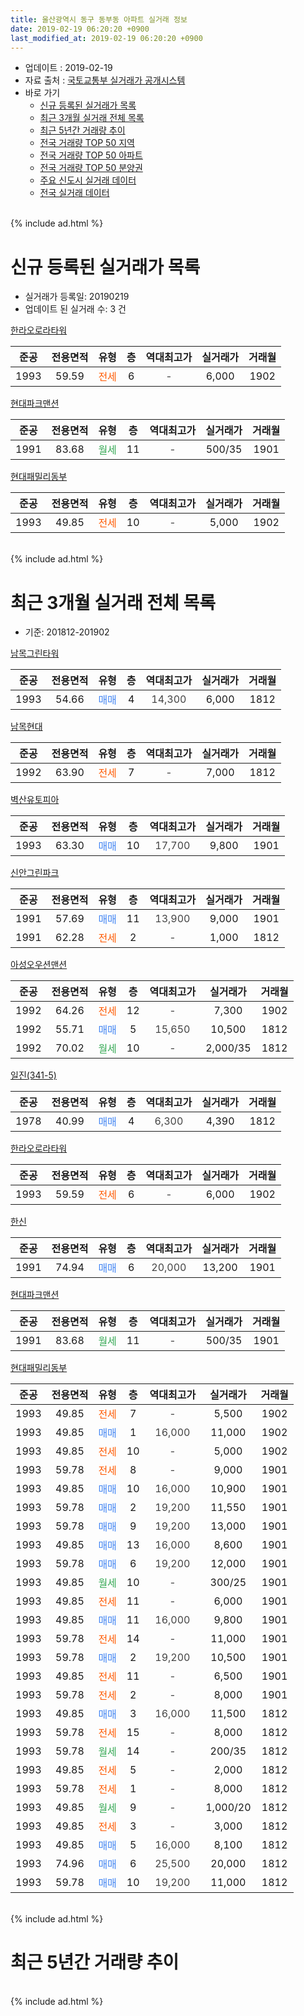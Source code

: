 ```yaml
---
title: 울산광역시 동구 동부동 아파트 실거래 정보
date: 2019-02-19 06:20:20 +0900
last_modified_at: 2019-02-19 06:20:20 +0900
---
```


* 업데이트 : 2019-02-19
* 자료 출처 : [국토교통부 실거래가 공개시스템](http://rt.molit.go.kr)
* 바로 가기
    * [신규 등록된 실거래가 목록](#신규-등록된-실거래가-목록)
    * [최근 3개월 실거래 전체 목록](#최근-3개월-실거래-전체-목록)
    * [최근 5년간 거래량 추이](#최근-5년간-거래량-추이)
    * [전국 거래량 TOP 50 지역](https://inasie.github.io/apt-trade-info/최근-3개월-전국에서-가장-거래가-많이-발생한-지역)
    * [전국 거래량 TOP 50 아파트](https://inasie.github.io/apt-trade-info/최근-3개월-전국에서-가장-거래가-많이-발생한-아파트)
    * [전국 거래량 TOP 50 분양권](https://inasie.github.io/apt-trade-info/최근-3개월-전국에서-가장-거래가-많이-발생한-분양권)
    * [주요 신도시 실거래 데이터](https://inasie.github.io/apt-trade-info/주요-신도시)
    * [전국 실거래 데이터](https://inasie.github.io/apt-trade-info/전국)
<br>
{% include ad.html %}
<br>

# 신규 등록된 실거래가 목록
* 실거래가 등록일: 20190219
* 업데이트 된 실거래 수: 3 건


[한라오로라타워](https://search.naver.com/search.naver?query=%EC%9A%B8%EC%82%B0%EA%B4%91%EC%97%AD%EC%8B%9C+%EB%8F%99%EA%B5%AC+%EB%8F%99%EB%B6%80%EB%8F%99+%ED%95%9C%EB%9D%BC%EC%98%A4%EB%A1%9C%EB%9D%BC%ED%83%80%EC%9B%8C)

|준공|전용면적|유형|층|역대최고가|실거래가|거래월|
|:---:|:---:|:---:|:---:|:---:|:---:|:---:|
|1993|59.59|<span style="color:#ff5a00">전세</span>|6|<span style="color:#444444">-</span>|6,000|1902|

[현대파크맨션](https://search.naver.com/search.naver?query=%EC%9A%B8%EC%82%B0%EA%B4%91%EC%97%AD%EC%8B%9C+%EB%8F%99%EA%B5%AC+%EB%8F%99%EB%B6%80%EB%8F%99+%ED%98%84%EB%8C%80%ED%8C%8C%ED%81%AC%EB%A7%A8%EC%85%98)

|준공|전용면적|유형|층|역대최고가|실거래가|거래월|
|:---:|:---:|:---:|:---:|:---:|:---:|:---:|
|1991|83.68|<span style="color:#34a853">월세</span>|11|<span style="color:#444444">-</span>|500/35|1901|

[현대패밀리동부](https://search.naver.com/search.naver?query=%EC%9A%B8%EC%82%B0%EA%B4%91%EC%97%AD%EC%8B%9C+%EB%8F%99%EA%B5%AC+%EB%8F%99%EB%B6%80%EB%8F%99+%ED%98%84%EB%8C%80%ED%8C%A8%EB%B0%80%EB%A6%AC%EB%8F%99%EB%B6%80)

|준공|전용면적|유형|층|역대최고가|실거래가|거래월|
|:---:|:---:|:---:|:---:|:---:|:---:|:---:|
|1993|49.85|<span style="color:#ff5a00">전세</span>|10|<span style="color:#444444">-</span>|5,000|1902|


<br>
{% include ad.html %}
<br>

# 최근 3개월 실거래 전체 목록
* 기준: 201812-201902


[남목그린타워](https://search.naver.com/search.naver?query=%EC%9A%B8%EC%82%B0%EA%B4%91%EC%97%AD%EC%8B%9C+%EB%8F%99%EA%B5%AC+%EB%8F%99%EB%B6%80%EB%8F%99+%EB%82%A8%EB%AA%A9%EA%B7%B8%EB%A6%B0%ED%83%80%EC%9B%8C)

|준공|전용면적|유형|층|역대최고가|실거래가|거래월|
|:---:|:---:|:---:|:---:|:---:|:---:|:---:|
|1993|54.66|<span style="color:#4285f3">매매</span>|4|<span style="color:#444444">14,300</span>|6,000|1812|

[남목현대](https://search.naver.com/search.naver?query=%EC%9A%B8%EC%82%B0%EA%B4%91%EC%97%AD%EC%8B%9C+%EB%8F%99%EA%B5%AC+%EB%8F%99%EB%B6%80%EB%8F%99+%EB%82%A8%EB%AA%A9%ED%98%84%EB%8C%80)

|준공|전용면적|유형|층|역대최고가|실거래가|거래월|
|:---:|:---:|:---:|:---:|:---:|:---:|:---:|
|1992|63.90|<span style="color:#ff5a00">전세</span>|7|<span style="color:#444444">-</span>|7,000|1812|

[벽산유토피아](https://search.naver.com/search.naver?query=%EC%9A%B8%EC%82%B0%EA%B4%91%EC%97%AD%EC%8B%9C+%EB%8F%99%EA%B5%AC+%EB%8F%99%EB%B6%80%EB%8F%99+%EB%B2%BD%EC%82%B0%EC%9C%A0%ED%86%A0%ED%94%BC%EC%95%84)

|준공|전용면적|유형|층|역대최고가|실거래가|거래월|
|:---:|:---:|:---:|:---:|:---:|:---:|:---:|
|1993|63.30|<span style="color:#4285f3">매매</span>|10|<span style="color:#444444">17,700</span>|9,800|1901|

[신안그린파크](https://search.naver.com/search.naver?query=%EC%9A%B8%EC%82%B0%EA%B4%91%EC%97%AD%EC%8B%9C+%EB%8F%99%EA%B5%AC+%EB%8F%99%EB%B6%80%EB%8F%99+%EC%8B%A0%EC%95%88%EA%B7%B8%EB%A6%B0%ED%8C%8C%ED%81%AC)

|준공|전용면적|유형|층|역대최고가|실거래가|거래월|
|:---:|:---:|:---:|:---:|:---:|:---:|:---:|
|1991|57.69|<span style="color:#4285f3">매매</span>|11|<span style="color:#444444">13,900</span>|9,000|1901|
|1991|62.28|<span style="color:#ff5a00">전세</span>|2|<span style="color:#444444">-</span>|1,000|1812|

[아성오우션맨션](https://search.naver.com/search.naver?query=%EC%9A%B8%EC%82%B0%EA%B4%91%EC%97%AD%EC%8B%9C+%EB%8F%99%EA%B5%AC+%EB%8F%99%EB%B6%80%EB%8F%99+%EC%95%84%EC%84%B1%EC%98%A4%EC%9A%B0%EC%85%98%EB%A7%A8%EC%85%98)

|준공|전용면적|유형|층|역대최고가|실거래가|거래월|
|:---:|:---:|:---:|:---:|:---:|:---:|:---:|
|1992|64.26|<span style="color:#ff5a00">전세</span>|12|<span style="color:#444444">-</span>|7,300|1902|
|1992|55.71|<span style="color:#4285f3">매매</span>|5|<span style="color:#444444">15,650</span>|10,500|1812|
|1992|70.02|<span style="color:#34a853">월세</span>|10|<span style="color:#444444">-</span>|2,000/35|1812|

[일진(341-5)](https://search.naver.com/search.naver?query=%EC%9A%B8%EC%82%B0%EA%B4%91%EC%97%AD%EC%8B%9C+%EB%8F%99%EA%B5%AC+%EB%8F%99%EB%B6%80%EB%8F%99+%EC%9D%BC%EC%A7%84%28341-5%29)

|준공|전용면적|유형|층|역대최고가|실거래가|거래월|
|:---:|:---:|:---:|:---:|:---:|:---:|:---:|
|1978|40.99|<span style="color:#4285f3">매매</span>|4|<span style="color:#444444">6,300</span>|4,390|1812|

[한라오로라타워](https://search.naver.com/search.naver?query=%EC%9A%B8%EC%82%B0%EA%B4%91%EC%97%AD%EC%8B%9C+%EB%8F%99%EA%B5%AC+%EB%8F%99%EB%B6%80%EB%8F%99+%ED%95%9C%EB%9D%BC%EC%98%A4%EB%A1%9C%EB%9D%BC%ED%83%80%EC%9B%8C)

|준공|전용면적|유형|층|역대최고가|실거래가|거래월|
|:---:|:---:|:---:|:---:|:---:|:---:|:---:|
|1993|59.59|<span style="color:#ff5a00">전세</span>|6|<span style="color:#444444">-</span>|6,000|1902|

[한신](https://search.naver.com/search.naver?query=%EC%9A%B8%EC%82%B0%EA%B4%91%EC%97%AD%EC%8B%9C+%EB%8F%99%EA%B5%AC+%EB%8F%99%EB%B6%80%EB%8F%99+%ED%95%9C%EC%8B%A0)

|준공|전용면적|유형|층|역대최고가|실거래가|거래월|
|:---:|:---:|:---:|:---:|:---:|:---:|:---:|
|1991|74.94|<span style="color:#4285f3">매매</span>|6|<span style="color:#444444">20,000</span>|13,200|1901|

[현대파크맨션](https://search.naver.com/search.naver?query=%EC%9A%B8%EC%82%B0%EA%B4%91%EC%97%AD%EC%8B%9C+%EB%8F%99%EA%B5%AC+%EB%8F%99%EB%B6%80%EB%8F%99+%ED%98%84%EB%8C%80%ED%8C%8C%ED%81%AC%EB%A7%A8%EC%85%98)

|준공|전용면적|유형|층|역대최고가|실거래가|거래월|
|:---:|:---:|:---:|:---:|:---:|:---:|:---:|
|1991|83.68|<span style="color:#34a853">월세</span>|11|<span style="color:#444444">-</span>|500/35|1901|

[현대패밀리동부](https://search.naver.com/search.naver?query=%EC%9A%B8%EC%82%B0%EA%B4%91%EC%97%AD%EC%8B%9C+%EB%8F%99%EA%B5%AC+%EB%8F%99%EB%B6%80%EB%8F%99+%ED%98%84%EB%8C%80%ED%8C%A8%EB%B0%80%EB%A6%AC%EB%8F%99%EB%B6%80)

|준공|전용면적|유형|층|역대최고가|실거래가|거래월|
|:---:|:---:|:---:|:---:|:---:|:---:|:---:|
|1993|49.85|<span style="color:#ff5a00">전세</span>|7|<span style="color:#444444">-</span>|5,500|1902|
|1993|49.85|<span style="color:#4285f3">매매</span>|1|<span style="color:#444444">16,000</span>|11,000|1902|
|1993|49.85|<span style="color:#ff5a00">전세</span>|10|<span style="color:#444444">-</span>|5,000|1902|
|1993|59.78|<span style="color:#ff5a00">전세</span>|8|<span style="color:#444444">-</span>|9,000|1901|
|1993|49.85|<span style="color:#4285f3">매매</span>|10|<span style="color:#444444">16,000</span>|10,900|1901|
|1993|59.78|<span style="color:#4285f3">매매</span>|2|<span style="color:#444444">19,200</span>|11,550|1901|
|1993|59.78|<span style="color:#4285f3">매매</span>|9|<span style="color:#444444">19,200</span>|13,000|1901|
|1993|49.85|<span style="color:#4285f3">매매</span>|13|<span style="color:#444444">16,000</span>|8,600|1901|
|1993|59.78|<span style="color:#4285f3">매매</span>|6|<span style="color:#444444">19,200</span>|12,000|1901|
|1993|49.85|<span style="color:#34a853">월세</span>|10|<span style="color:#444444">-</span>|300/25|1901|
|1993|49.85|<span style="color:#ff5a00">전세</span>|11|<span style="color:#444444">-</span>|6,000|1901|
|1993|49.85|<span style="color:#4285f3">매매</span>|11|<span style="color:#444444">16,000</span>|9,800|1901|
|1993|59.78|<span style="color:#ff5a00">전세</span>|14|<span style="color:#444444">-</span>|11,000|1901|
|1993|59.78|<span style="color:#4285f3">매매</span>|2|<span style="color:#444444">19,200</span>|10,500|1901|
|1993|49.85|<span style="color:#ff5a00">전세</span>|11|<span style="color:#444444">-</span>|6,500|1901|
|1993|59.78|<span style="color:#ff5a00">전세</span>|2|<span style="color:#444444">-</span>|8,000|1901|
|1993|49.85|<span style="color:#4285f3">매매</span>|3|<span style="color:#444444">16,000</span>|11,500|1812|
|1993|59.78|<span style="color:#ff5a00">전세</span>|15|<span style="color:#444444">-</span>|8,000|1812|
|1993|59.78|<span style="color:#34a853">월세</span>|14|<span style="color:#444444">-</span>|200/35|1812|
|1993|49.85|<span style="color:#ff5a00">전세</span>|5|<span style="color:#444444">-</span>|2,000|1812|
|1993|59.78|<span style="color:#ff5a00">전세</span>|1|<span style="color:#444444">-</span>|8,000|1812|
|1993|49.85|<span style="color:#34a853">월세</span>|9|<span style="color:#444444">-</span>|1,000/20|1812|
|1993|49.85|<span style="color:#ff5a00">전세</span>|3|<span style="color:#444444">-</span>|3,000|1812|
|1993|49.85|<span style="color:#4285f3">매매</span>|5|<span style="color:#444444">16,000</span>|8,100|1812|
|1993|74.96|<span style="color:#4285f3">매매</span>|6|<span style="color:#444444">25,500</span>|20,000|1812|
|1993|59.78|<span style="color:#4285f3">매매</span>|10|<span style="color:#444444">19,200</span>|11,000|1812|


<br>
{% include ad.html %}
<br>

# 최근 5년간 거래량 추이


<div style="width:100%;">
    <canvas id="deal_progress" height="200"></canvas>
</div>

<script>
new Chart(document.getElementById("deal_progress"), {
    type: 'line',
    data: {
        labels: ['201402','201403','201404','201405','201406','201407','201408','201409','201410','201411','201412','201501','201502','201503','201504','201505','201506','201507','201508','201509','201510','201511','201512','201601','201602','201603','201604','201605','201606','201607','201608','201609','201610','201611','201612','201701','201702','201703','201704','201705','201706','201707','201708','201709','201710','201711','201712','201801','201802','201803','201804','201805','201806','201807','201808','201809','201810','201811','201812','201901','201902'],
        datasets: [{
            label: '매매',
            pointRadius: 1,
            data: [54, 78, 61, 41, 46, 36, 36, 38, 37, 31, 32, 38, 28, 38, 58, 37, 44, 27, 38, 39, 36, 20, 34, 35, 30, 32, 29, 20, 29, 24, 19, 31, 26, 22, 29, 15, 26, 21, 16, 29, 38, 20, 28, 13, 5, 15, 8, 9, 11, 19, 16, 18, 9, 6, 10, 5, 8, 7, 7, 10, 1],
            borderColor: "rgba(255, 201, 14, 1)",
            backgroundColor: "rgba(255, 201, 14, 0.5)",
            fill: false,
            lineTension: 0
        },{
            label: '전월세',
            pointRadius: 1,
            data: [10, 16, 25, 15, 16, 18, 14, 16, 18, 8, 15, 18, 10, 15, 11, 8, 12, 17, 18, 11, 14, 11, 11, 25, 17, 18, 16, 16, 15, 9, 11, 14, 17, 9, 10, 9, 9, 11, 7, 10, 16, 19, 11, 13, 6, 6, 6, 16, 5, 17, 11, 13, 14, 8, 5, 5, 3, 3, 9, 7, 4],
            borderColor: "rgba(0, 141, 185, 1)",
            backgroundColor: "rgba(0, 141, 185, 0.5)",
            fill: false,
            lineTension: 0
        }
        ]
    },
    options: {
        responsive: true,
        title: {
            display: false
        },
        tooltips: {
            mode: 'index',
            intersect: false
        },
        hover: {
            mode: 'nearest',
            intersect: true
        },
        scales: {
            xAxes: [{
                display: true,
                scaleLabel: {
                    display: true,
                    labelString: '년/월'
                }
            }],
            yAxes: [{
                display: true,
                ticks: {
                    suggestedMin: 0,
                },
                scaleLabel: {
                    display: true,
                    labelString: '실거래 수'
                }
            }]
        }
    }
});

</script>


<br>
{% include ad.html %}
<br>

